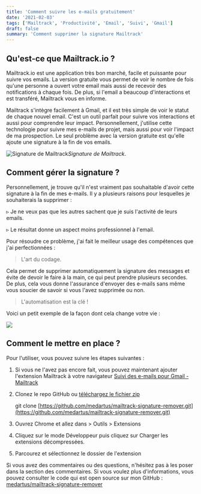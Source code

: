 ```yaml
---
title: 'Comment suivre les e-mails gratuitement'
date: '2021-02-03'
tags: ['Mailtrack', 'Productivité', 'Email', 'Suivi', 'Gmail']
draft: false
summary: 'Comment supprimer la signature Mailtrack'
---
```


## Qu'est-ce que Mailtrack.io ?

Mailtrack.io est une application très bon marché, facile et puissante pour suivre vos emails. La version gratuite vous permet de voir le nombre de fois qu'une personne a ouvert votre email mais aussi de recevoir des notifications à chaque fois. De plus, si l'email a beaucoup d'interactions et est transféré, Mailtrack vous en informe.

Mailtrack s'intègre facilement à Gmail, et il est très simple de voir le statut de chaque nouvel email. C'est un outil parfait pour suivre vos interactions et aussi pour comprendre leur impact. Personnellement, j'utilise cette technologie pour suivre mes e-mails de projet, mais aussi pour voir l'impact de ma prospection. Le seul problème avec la version gratuite est qu'elle ajoute une signature à la fin de vos emails.

![Signature de Mailtrack](https://cdn-images-1.medium.com/max/2000/1*YMeLsFgo8xXqKvtz7YSjwA.png)_Signature de Mailtrack_.

## Comment gérer la signature ?

Personnellement, je trouve qu'il n'est vraiment pas souhaitable d'avoir cette signature à la fin de mes e-mails. Il y a plusieurs raisons pour lesquelles je souhaiterais la supprimer :

▹ Je ne veux pas que les autres sachent que je suis l'activité de leurs emails.

▹ Le résultat donne un aspect moins professionnel à l'email.

Pour résoudre ce problème, j'ai fait le meilleur usage des compétences que j'ai perfectionnées :

> L'art du codage.

Cela permet de supprimer automatiquement la signature des messages et évite de devoir le faire à la main, ce qui peut prendre plusieurs secondes. De plus, cela vous donne l'assurance d'envoyer des e-mails sans même vous soucier de savoir si vous l'avez supprimée ou non.

> L'automatisation est la clé !

Voici un petit exemple de la façon dont cela change votre vie :

![](https://cdn-images-1.medium.com/max/2000/1*7MtN2_8hK0EsvsoXosctwA.gif)

## Comment le mettre en place ?

Pour l'utiliser, vous pouvez suivre les étapes suivantes :

1. Si vous ne l'avez pas encore fait, vous pouvez maintenant ajouter l'extension Mailtrack à votre navigateur
   [Suivi des e-mails pour Gmail - Mailtrack](https://mailtrack.io/)

1. Clonez le repo GitHub ou [téléchargez le fichier zip](https://github.com/medartus/mailtrack-signature-remover/archive/main.zip)

   git clone [https://github.com/medartus/mailtrack-signature-remover.git](https://github.com/medartus/mailtrack-signature-remover.git)

1. Ouvrez Chrome et allez dans > Outils > Extensions

1. Cliquez sur le mode Développeur puis cliquez sur Charger les extensions décompressées.

1. Parcourez et sélectionnez le dossier de l'extension

Si vous avez des commentaires ou des questions, n'hésitez pas à les poser dans la section des commentaires. Si vous voulez plus d'informations, vous pouvez consulter le code qui est open source sur mon GitHub :
[medartus/mailtrack-signature-remover](https://github.com/medartus/mailtrack-signature-remover)
